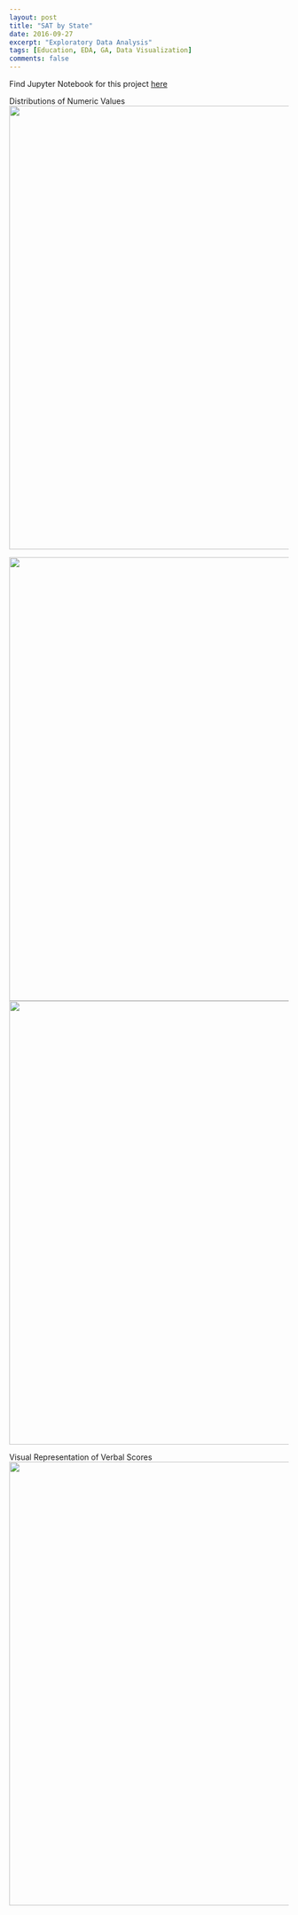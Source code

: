 ```yaml
---
layout: post
title: "SAT by State"
date: 2016-09-27
excerpt: "Exploratory Data Analysis"
tags: [Education, EDA, GA, Data Visualization]
comments: false
---
```


Find Jupyter Notebook for this project <a href="https://github.com/samjfalk/GA-DSI/blob/master/Projects/Sam_Falk_P1.ipynb">here</a>

Distributions of Numeric Values
<img src="http://i68.tinypic.com/122jaqx.png" width="800">

<img src="http://i65.tinypic.com/2dw6rcz.png" width="800">

<img src="http://i64.tinypic.com/2qxosxw.png" width="800">



Visual Representation of Verbal Scores
<img src="http://i65.tinypic.com/30lfln5.png" width="800">